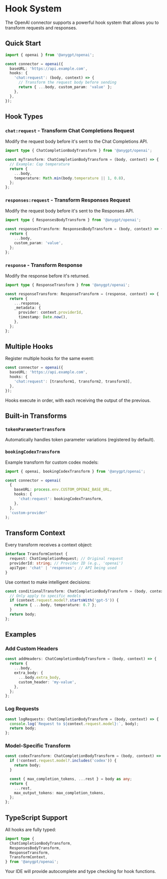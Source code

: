 # Hook System

The OpenAI connector supports a powerful hook system that allows you to transform requests and responses.

## Quick Start

```typescript
import { openai } from '@anygpt/openai';

const connector = openai({
  baseURL: 'https://api.example.com',
  hooks: {
    'chat:request': (body, context) => {
      // Transform the request body before sending
      return { ...body, custom_param: 'value' };
    },
  },
});
```

## Hook Types

### `chat:request` - Transform Chat Completions Request

Modify the request body before it's sent to the Chat Completions API.

```typescript
import type { ChatCompletionBodyTransform } from '@anygpt/openai';

const myTransform: ChatCompletionBodyTransform = (body, context) => {
  // Example: Cap temperature
  return {
    ...body,
    temperature: Math.min(body.temperature || 1, 0.8),
  };
};
```

### `responses:request` - Transform Responses Request

Modify the request body before it's sent to the Responses API.

```typescript
import type { ResponsesBodyTransform } from '@anygpt/openai';

const responsesTransform: ResponsesBodyTransform = (body, context) => {
  return {
    ...body,
    custom_param: 'value',
  };
};
```

### `response` - Transform Response

Modify the response before it's returned.

```typescript
import type { ResponseTransform } from '@anygpt/openai';

const responseTransform: ResponseTransform = (response, context) => {
  return {
    ...response,
    _metadata: {
      provider: context.providerId,
      timestamp: Date.now(),
    },
  };
};
```

## Multiple Hooks

Register multiple hooks for the same event:

```typescript
const connector = openai({
  baseURL: 'https://api.example.com',
  hooks: {
    'chat:request': [transform1, transform2, transform3],
  },
});
```

Hooks execute in order, with each receiving the output of the previous.

## Built-in Transforms

### `tokenParameterTransform`

Automatically handles token parameter variations (registered by default).

### `bookingCodexTransform`

Example transform for custom codex models:

```typescript
import { openai, bookingCodexTransform } from '@anygpt/openai';

const connector = openai(
  {
    baseURL: process.env.CUSTOM_OPENAI_BASE_URL,
    hooks: {
      'chat:request': bookingCodexTransform,
    },
  },
  'custom-provider'
);
```

## Transform Context

Every transform receives a context object:

```typescript
interface TransformContext {
  request: ChatCompletionRequest; // Original request
  providerId: string; // Provider ID (e.g., 'openai')
  apiType: 'chat' | 'responses'; // API being used
}
```

Use context to make intelligent decisions:

```typescript
const conditionalTransform: ChatCompletionBodyTransform = (body, context) => {
  // Only apply to specific models
  if (context.request.model?.startsWith('gpt-5')) {
    return { ...body, temperature: 0.7 };
  }
  return body;
};
```

## Examples

### Add Custom Headers

```typescript
const addHeaders: ChatCompletionBodyTransform = (body, context) => {
  return {
    ...body,
    extra_body: {
      ...body.extra_body,
      custom_header: 'my-value',
    },
  };
};
```

### Log Requests

```typescript
const logRequests: ChatCompletionBodyTransform = (body, context) => {
  console.log(`Request to ${context.request.model}:`, body);
  return body;
};
```

### Model-Specific Transform

```typescript
const codexTransform: ChatCompletionBodyTransform = (body, context) => {
  if (!context.request.model?.includes('codex')) {
    return body;
  }

  const { max_completion_tokens, ...rest } = body as any;
  return {
    ...rest,
    max_output_tokens: max_completion_tokens,
  };
};
```

## TypeScript Support

All hooks are fully typed:

```typescript
import type {
  ChatCompletionBodyTransform,
  ResponsesBodyTransform,
  ResponseTransform,
  TransformContext,
} from '@anygpt/openai';
```

Your IDE will provide autocomplete and type checking for hook functions.
